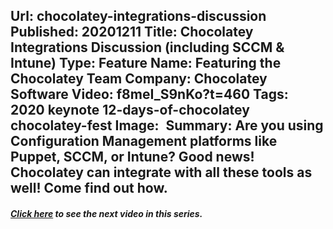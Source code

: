 Url: chocolatey-integrations-discussion
Published: 20201211
Title: Chocolatey Integrations Discussion (including SCCM & Intune)
Type: Feature
Name: Featuring the Chocolatey Team
Company: Chocolatey Software
Video: f8meI_S9nKo?t=460
Tags: 2020 keynote 12-days-of-chocolatey chocolatey-fest
Image: <img class="lazy" src="data:image/gif;base64,R0lGODlhAQABAIAAAAAAAP///yH5BAEAAAAALAAAAAABAAEAAAIBRAA7" data-src="/content/images/videos/004-09.jpg" alt="Chocolatey Integrations Discussion (including SCCM & Intune)" title="Chocolatey Integrations Discussion (including SCCM & Intune" />
Summary: Are you using Configuration Management platforms like Puppet, SCCM, or Intune? Good news! Chocolatey can integrate with all these tools as well! Come find out how.
---
<h5 class="text-center mt-n3 mt-lg-n5"><a href="/resources/12-days-of-chocolatey/exploring-self-service-anywhere">Click here</a> to see the next video in this series.</h5>